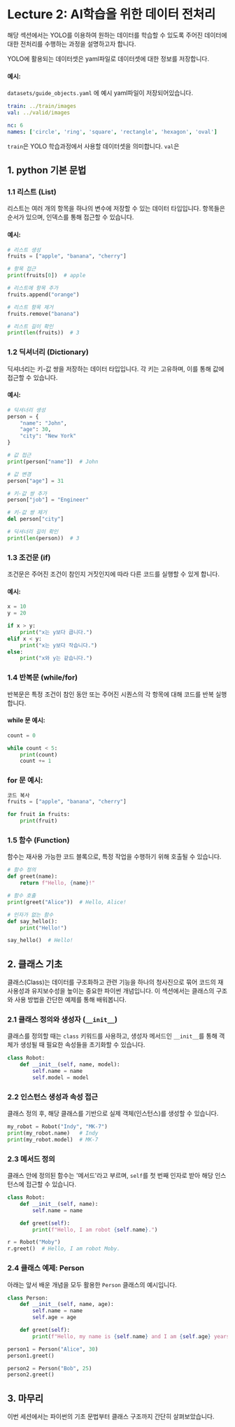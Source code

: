# Lecture 2: AI학습을 위한 데이터 전처리

해당 섹션에서는 YOLO를 이용하여 원하는 데이터를 학습할 수 있도록 주어진 데이터에 대한 전처리를 수행하는 과정을 설명하고자 합니다.

YOLO에 활용되는 데이터셋은 yaml파일로 데이터셋에 대한 정보를 저장합니다.

#### 예시:

`datasets/guide_objects.yaml` 에 예시 yaml파일이 저장되어있습니다.

```yaml
train: ../train/images
val: ../valid/images

nc: 6
names: ['circle', 'ring', 'square', 'rectangle', 'hexagon', 'oval']
```

`train`은 YOLO 학습과정에서 사용할 데이터셋을 의미합니다.
`val`은 


## 1. python 기본 문법

### 1.1 리스트 (List)
리스트는 여러 개의 항목을 하나의 변수에 저장할 수 있는 데이터 타입입니다. 항목들은 순서가 있으며, 인덱스를 통해 접근할 수 있습니다.

#### 예시:
```python
# 리스트 생성
fruits = ["apple", "banana", "cherry"]

# 항목 접근
print(fruits[0])  # apple

# 리스트에 항목 추가
fruits.append("orange")

# 리스트 항목 제거
fruits.remove("banana")

# 리스트 길이 확인
print(len(fruits))  # 3
```

### 1.2 딕셔너리 (Dictionary)
딕셔너리는 키-값 쌍을 저장하는 데이터 타입입니다. 각 키는 고유하며, 이를 통해 값에 접근할 수 있습니다.

#### 예시:
```python
# 딕셔너리 생성
person = {
    "name": "John",
    "age": 30,
    "city": "New York"
}

# 값 접근
print(person["name"])  # John

# 값 변경
person["age"] = 31

# 키-값 쌍 추가
person["job"] = "Engineer"

# 키-값 쌍 제거
del person["city"]

# 딕셔너리 길이 확인
print(len(person))  # 3
```

### 1.3 조건문 (if)
조건문은 주어진 조건이 참인지 거짓인지에 따라 다른 코드를 실행할 수 있게 합니다.

#### 예시:
```python
x = 10
y = 20

if x > y:
    print("x는 y보다 큽니다.")
elif x < y:
    print("x는 y보다 작습니다.")
else:
    print("x와 y는 같습니다.")
```
### 1.4 반복문 (while/for)
반복문은 특정 조건이 참인 동안 또는 주어진 시퀀스의 각 항목에 대해 코드를 반복 실행합니다.

#### while 문 예시:
```python
count = 0

while count < 5:
    print(count)
    count += 1
```
### for 문 예시:
```python
코드 복사
fruits = ["apple", "banana", "cherry"]

for fruit in fruits:
    print(fruit)
```

### 1.5 함수 (Function)
함수는 재사용 가능한 코드 블록으로, 특정 작업을 수행하기 위해 호출될 수 있습니다.

```python
# 함수 정의
def greet(name):
    return f"Hello, {name}!"

# 함수 호출
print(greet("Alice"))  # Hello, Alice!

# 인자가 없는 함수
def say_hello():
    print("Hello!")

say_hello()  # Hello!
```



## 2. 클래스 기초

클래스(Class)는 데이터를 구조화하고 관련 기능을 하나의 청사진으로 묶어 코드의 재사용성과 유지보수성을 높이는 중요한 파이썬 개념입니다. 이 섹션에서는 클래스의 구조와 사용 방법을 간단한 예제를 통해 배워봅니다.

### 2.1 클래스 정의와 생성자 (`__init__`)
클래스를 정의할 때는 `class` 키워드를 사용하고, 생성자 메서드인 `__init__`를 통해 객체가 생성될 때 필요한 속성들을 초기화할 수 있습니다.

```python
class Robot:
    def __init__(self, name, model):
        self.name = name
        self.model = model
```

### 2.2 인스턴스 생성과 속성 접근
클래스 정의 후, 해당 클래스를 기반으로 실제 객체(인스턴스)를 생성할 수 있습니다.

```python
my_robot = Robot("Indy", "MK-7")
print(my_robot.name)   # Indy
print(my_robot.model)  # MK-7
```

### 2.3 메서드 정의
클래스 안에 정의된 함수는 '메서드'라고 부르며, `self`를 첫 번째 인자로 받아 해당 인스턴스에 접근할 수 있습니다.

```python
class Robot:
    def __init__(self, name):
        self.name = name

    def greet(self):
        print(f"Hello, I am robot {self.name}.")

r = Robot("Moby")
r.greet()  # Hello, I am robot Moby.
```

### 2.4 클래스 예제: Person
아래는 앞서 배운 개념을 모두 활용한 `Person` 클래스의 예시입니다.

```python
class Person:
    def __init__(self, name, age):
        self.name = name
        self.age = age

    def greet(self):
        print(f"Hello, my name is {self.name} and I am {self.age} years old.")

person1 = Person("Alice", 30)
person1.greet()

person2 = Person("Bob", 25)
person2.greet()
```




## 3. 마무리

이번 세션에서는 파이썬의 기초 문법부터 클래스 구조까지 간단히 살펴보았습니다. 
